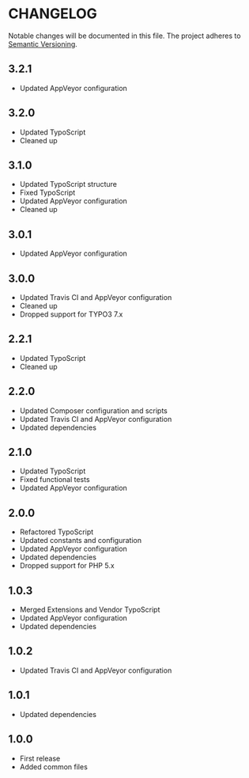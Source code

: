 CHANGELOG
=========

Notable changes will be documented in this file. The project adheres to [Semantic Versioning].

3.2.1
-----

* Updated AppVeyor configuration

3.2.0
-----

* Updated TypoScript
* Cleaned up

3.1.0
-----

* Updated TypoScript structure
* Fixed TypoScript
* Updated AppVeyor configuration
* Cleaned up

3.0.1
-----

* Updated AppVeyor configuration

3.0.0
-----

* Updated Travis CI and AppVeyor configuration
* Cleaned up
* Dropped support for TYPO3 7.x

2.2.1
-----

* Updated TypoScript
* Cleaned up

2.2.0
-----

* Updated Composer configuration and scripts
* Updated Travis CI and AppVeyor configuration
* Updated dependencies

2.1.0
-----

* Updated TypoScript
* Fixed functional tests
* Updated AppVeyor configuration

2.0.0
-----

* Refactored TypoScript
* Updated constants and configuration
* Updated AppVeyor configuration
* Updated dependencies
* Dropped support for PHP 5.x

1.0.3
-----

* Merged Extensions and Vendor TypoScript
* Updated AppVeyor configuration
* Updated dependencies

1.0.2
-----

* Updated Travis CI and AppVeyor configuration

1.0.1
-----

* Updated dependencies

1.0.0
-----

* First release
* Added common files

[Semantic Versioning]: http://semver.org "Semantic Versioning"